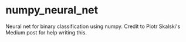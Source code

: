 # numpy_neural_net
Neural net for binary classification using numpy. Credit to Piotr Skalski's Medium post for help writing this.
